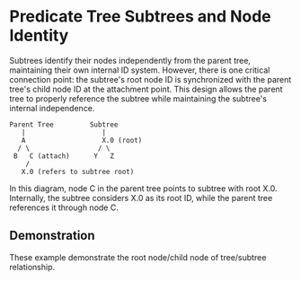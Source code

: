 # Predicate Tree Subtrees and Node Identity

Subtrees identify their nodes independently from the parent tree, maintaining their own internal ID system. However, there is one critical connection point: the subtree's root node ID is synchronized with the parent tree's child node ID at the attachment point. This design allows the parent tree to properly reference the subtree while maintaining the subtree's internal independence.

```
Parent Tree         Subtree
   |                   |
   A                   X.0 (root)
  / \                 / \
 B   C (attach)      Y   Z
    /
   X.0 (refers to subtree root)
```

In this diagram, node C in the parent tree points to subtree with root X.0. Internally, the subtree considers X.0 as its root ID, while the parent tree references it through node C.

## Demonstration

These example demonstrate the root node/child node of tree/subtree relationship.
